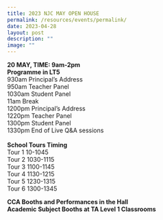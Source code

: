 ```yaml
---
title: 2023 NJC MAY OPEN HOUSE
permalink: /resources/events/permalink/
date: 2023-04-28
layout: post
description: ""
image: ""
---
```

**20 MAY, TIME: 9am-2pm**  
**Programme in LT5**  
930am Principal’s Address  
950am Teacher Panel  
1030am Student Panel  
11am Break  
1200pm Principal’s Address  
1220pm Teacher Panel  
1300pm Student Panel  
1330pm End of Live Q&amp;A sessions  
&nbsp;  
**School Tours Timing**  
Tour 1 10-1045  
Tour 2 1030-1115  
Tour 3 1100-1145  
Tour 4 1130-1215  
Tour 5 1230-1315  
Tour 6 1300-1345&nbsp;  

**CCA Booths and Performances in the Hall**&nbsp;
<br>**Academic Subject Booths at TA Level 1 Classrooms**